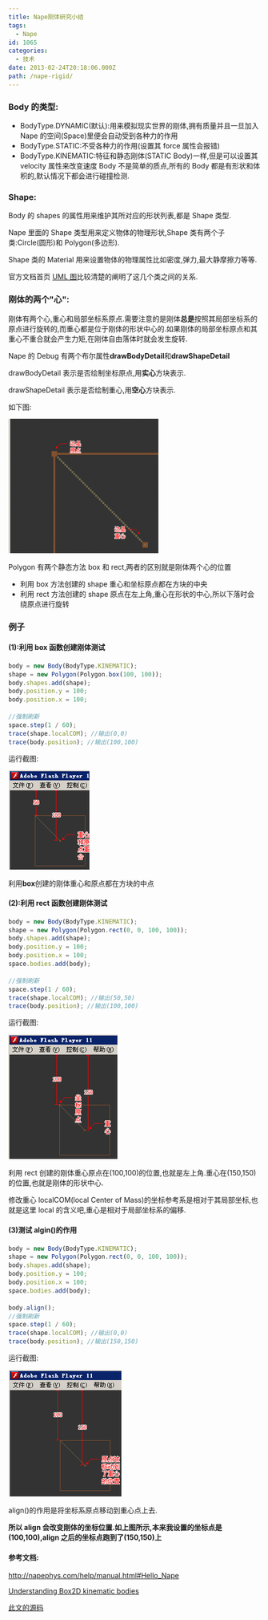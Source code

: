 ```yaml
---
title: Nape刚体研究小结
tags:
  - Nape
id: 1065
categories:
  - 技术
date: 2013-02-24T20:18:06.000Z
path: /nape-rigid/
---
```


### Body 的类型:

* BodyType.DYNAMIC(默认):用来模拟现实世界的刚体,拥有质量并且一旦加入 Nape 的空间(Space)里便会自动受到各种力的作用
* BodyType.STATIC:不受各种力的作用(设置其 force 属性会报错)
* BodyType.KINEMATIC:特征和静态刚体(STATIC Body)一样,但是可以设置其 velocity 属性来改变速度
  Body 不是简单的质点,所有的 Body 都是有形状和体积的,默认情况下都会进行碰撞检测.

### Shape:

Body 的 shapes 的属性用来维护其所对应的形状列表,都是 Shape 类型.

Nape 里面的 Shape 类型用来定义物体的物理形状,Shape 类有两个子类:Circle(圆形)和 Polygon(多边形).

Shape 类的 Material 用来设置物体的物理属性比如密度,弹力,最大静摩擦力等等.

官方文档首页 [UML 图](http://napephys.com/docs/index.html)比较清楚的阐明了这几个类之间的关系.

<!--more-->

### 刚体的两个"心":

刚体有两个心,重心和局部坐标系原点.需要注意的是刚体**总是**按照其局部坐标系的原点进行旋转的,而重心都是位于刚体的形状中心的.如果刚体的局部坐标原点和其重心不重合就会产生力矩,在刚体自由落体时就会发生旋转.

Nape 的 Debug 有两个布尔属性**drawBodyDetail**和**drawShapeDetail**

drawBodyDetail 表示是否绘制坐标原点,用**实心**方块表示.

drawShapeDetail 表示是否绘制重心,用**空心**方块表示.

如下图:

![](./nape_debug.png "nape_debug")

Polygon 有两个静态方法 box 和 rect,两者的区别就是刚体两个心的位置

* 利用 box 方法创建的 shape 重心和坐标原点都在方块的中央
* 利用 rect 方法创建的 shape 原点在左上角,重心在形状的中心,所以下落时会绕原点进行旋转

### 例子

#### (1):利用 box 函数创建刚体测试

```js
body = new Body(BodyType.KINEMATIC);
shape = new Polygon(Polygon.box(100, 100));
body.shapes.add(shape);
body.position.y = 100;
body.position.x = 100;

//强制刷新
space.step(1 / 60);
trace(shape.localCOM); //输出(0,0)
trace(body.position); //输出(100,100)
```

运行截图:

![](./nape_box.png "nape_box")

利用**box**创建的刚体重心和原点都在方块的中点

#### (2):利用 rect 函数创建刚体测试

```js
body = new Body(BodyType.KINEMATIC);
shape = new Polygon(Polygon.rect(0, 0, 100, 100));
body.shapes.add(shape);
body.position.y = 100;
body.position.x = 100;
space.bodies.add(body);

//强制刷新
space.step(1 / 60);
trace(shape.localCOM); //输出(50,50)
trace(body.position); //输出(100,100)
```

运行截图:

![](./nape_rect.png "nape_rect")

利用 rect 创建的刚体重心原点在(100,100)的位置,也就是左上角.重心在(150,150)的位置,也就是刚体的形状中心.

修改重心 localCOM(local Center of Mass)的坐标参考系是相对于其局部坐标,也就是这里 local 的含义吧,重心是相对于局部坐标系的偏移.

#### (3)测试 algin()的作用

```js
body = new Body(BodyType.KINEMATIC);
shape = new Polygon(Polygon.rect(0, 0, 100, 100));
body.shapes.add(shape);
body.position.y = 100;
body.position.x = 100;
space.bodies.add(body);

body.align();
//强制刷新
space.step(1 / 60);
trace(shape.localCOM); //输出(0,0)
trace(body.position); //输出(150,150)
```

运行截图:

![](./nape_algin.png "nape_algin")

align()的作用是将坐标系原点移动到重心点上去.

**所以 align 会改变刚体的坐标位置.如上图所示,本来我设置的坐标点是(100,100),align 之后的坐标点跑到了(150,150)上**

#### 参考文档:

<http://napephys.com/help/manual.html#Hello_Nape>

[Understanding Box2D kinematic bodies](http://www.emanueleferonato.com/2012/05/11/understanding-box2d-kinematic-bodies/)

[此文的源码](https://github.com/Tomyail/mixTest/blob/master/src/nape/CenterMass.as)
